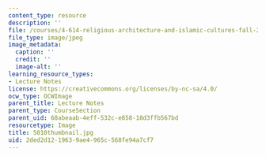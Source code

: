 ```yaml
---
content_type: resource
description: ''
file: /courses/4-614-religious-architecture-and-islamic-cultures-fall-2002/2ded2d1219639ae4965c568fe94a7cf7_5010thumbnail.jpg
file_type: image/jpeg
image_metadata:
  caption: ''
  credit: ''
  image-alt: ''
learning_resource_types:
- Lecture Notes
license: https://creativecommons.org/licenses/by-nc-sa/4.0/
ocw_type: OCWImage
parent_title: Lecture Notes
parent_type: CourseSection
parent_uid: 68abeaab-4eff-532c-e858-18d3ffb567bd
resourcetype: Image
title: 5010thumbnail.jpg
uid: 2ded2d12-1963-9ae4-965c-568fe94a7cf7
---
```

